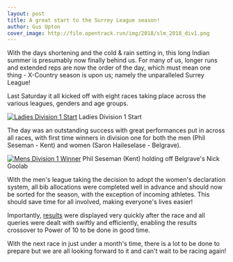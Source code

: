 ```yaml
---
layout: post
title: A great start to the Surrey League season!
author: Gus Upton
cover_image: http://file.opentrack.run/img/2018/slm_2018_div1.png
---
```


With the days shortening and the cold & rain setting in, this long Indian summer is presumably now finally behind us. For many of us, longer runs and extended reps are now the order of the day, which must mean one thing - X-Country season is upon us; namely the unparalleled Surrey League!

Last Saturday it all kicked off with eight races taking place across the various leagues, genders and age groups. 

[![Ladies Division 1 Start](http://file.opentrack.run/img/2018/sll_2018_div1.png)](http://file.opentrack.run/img/2018/sll_2018_div1.png)
Ladies Division 1 Start

The day was an outstanding success with great performances put in across all races, with first time winners in division one for both the men (Phil Seseman - Kent) and women (Saron Haileselase - Belgrave).

[![Mens Division 1 Winner](http://file.opentrack.run/img/2018/slm_2018_div1_2.png)](http://file.opentrack.run/img/2018/slm_2018_div1_2.png)
Phil Seseman (Kent) holding off Belgrave's Nick Goolab

With the men's league taking the decision to adopt the women's declaration system, all bib allocations were completed well in advance and should now be sorted for the season, with the exception of incoming athletes. This should save time for all involved, making everyone's lives easier!

Importantly, <a href="https://surreyleague.org">results</a> were displayed very quickly after the race and all queries were dealt with swiftly and efficiently, enabling the results crossover to Power of 10 to be done in good time. 

With the next race in just under a month's time, there is a lot to be done to prepare but we are all looking forward to it and can't wait to be racing again!